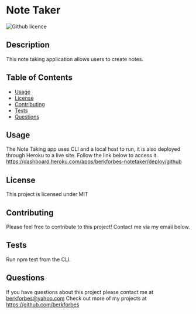 # Note Taker
  ![Github licence](https://img.shields.io/badge/license-MIT-blue.svg)
  
  ## Description
  This note taking application allows users to create notes. 

  ## Table of Contents
  - [Usage](#usage)
  - [License](#license)
  - [Contributing](#contributions)
  - [Tests](#tests)
  - [Questions](#questions)
  

  ## Usage
  The Note Taking app uses CLI and a local host to run, it is also deployed through Heroku to a live site. Follow the link below to access it.
  https://dashboard.heroku.com/apps/berkforbes-notetaker/deploy/github

  ## License
  This project is licensed under MIT

  ## Contributing
  Please feel free to contribute to this project! Contact me via my email below. 

  ## Tests
  Run npm test from the CLI.

  ## Questions
  If you have questions about this project please contact me at berkforbes@yahoo.com
  Check out more of my projects at https://github.com/berkforbes
  
